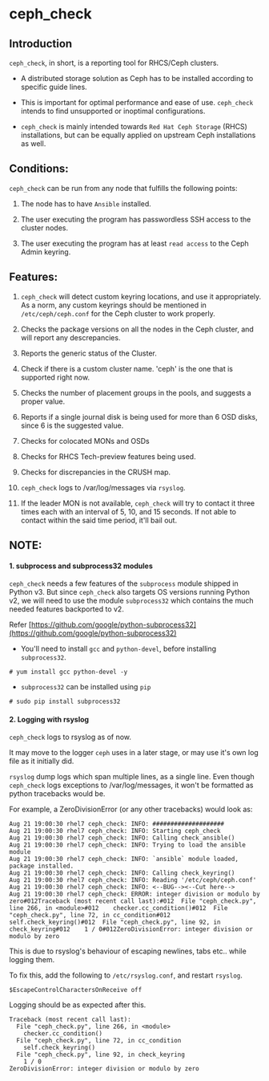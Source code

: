# ceph_check 

## Introduction

`ceph_check`, in short, is a reporting tool for RHCS/Ceph clusters.

* A distributed storage solution as Ceph has to be installed according to specific guide lines. 

* This is important for optimal performance and ease of use. `ceph_check` intends to find unsupported or inoptimal configurations.

* `ceph_check` is mainly intended towards `Red Hat Ceph Storage` (RHCS) installations, but can be equally applied on upstream Ceph installations as well.

## Conditions:

`ceph_check` can be run from any node that fulfills the following points:

1. The node has to have `Ansible` installed.

2. The user executing the program has passwordless SSH access to the cluster nodes.

3. The user executing the program has at least `read access` to the Ceph Admin keyring.

## Features:

1. `ceph_check` will detect custom keyring locations, and use it appropriately. As a norm, any custom keyrings should be mentioned in `/etc/ceph/ceph.conf` for the Ceph cluster to work properly.

2. Checks the package versions on all the nodes in the Ceph cluster, and will report any descrepancies.

3. Reports the generic status of the Cluster.

4. Check if there is a custom cluster name. 'ceph' is the one that is supported right now.

5. Checks the number of placement groups in the pools, and suggests a proper value.

6. Reports if a single journal disk is being used for more than 6 OSD disks, since 6 is the suggested value.

7. Checks for colocated MONs and OSDs

8. Checks for RHCS Tech-preview features being used.

9. Checks for discrepancies in the CRUSH map.

10. `ceph_check` logs to /var/log/messages via `rsyslog`.

11. If the leader MON is not available, `ceph_check` will try to contact it three times each with an interval of 5, 10, and 15 seconds. If not able to contact within the said time period, it'll bail out.

## NOTE:

#### 1. subprocess and subprocess32 modules

`ceph_check` needs a few features of the `subprocess` module shipped in Python v3. But since `ceph_check` also targets OS versions running Python v2, we will need to use the module `subprocess32` which contains the much needed features backported to v2.

Refer [https://github.com/google/python-subprocess32](https://github.com/google/python-subprocess32)

* You'll need to install `gcc` and `python-devel`, before installing `subprocess32`.

~~~
# yum install gcc python-devel -y
~~~

* `subprocess32` can be installed using `pip`

~~~
# sudo pip install subprocess32
~~~

#### 2. Logging with rsyslog

`ceph_check` logs to rsyslog as of now.

It may move to the logger `ceph` uses in a later stage, or may use it's own log file as it initially did.

`rsyslog` dump logs which span multiple lines, as a single line. Even though `ceph_check` logs exceptions to /var/log/messages, it won't be formatted as python tracebacks would be. 

For example, a ZeroDivisionError (or any other tracebacks) would look as:

~~~
Aug 21 19:00:30 rhel7 ceph_check: INFO: ####################
Aug 21 19:00:30 rhel7 ceph_check: INFO: Starting ceph_check
Aug 21 19:00:30 rhel7 ceph_check: INFO: Calling check_ansible()
Aug 21 19:00:30 rhel7 ceph_check: INFO: Trying to load the ansible module
Aug 21 19:00:30 rhel7 ceph_check: INFO: `ansible` module loaded, package installed.
Aug 21 19:00:30 rhel7 ceph_check: INFO: Calling check_keyring()
Aug 21 19:00:30 rhel7 ceph_check: INFO: Reading '/etc/ceph/ceph.conf'
Aug 21 19:00:30 rhel7 ceph_check: INFO: <--BUG--><--Cut here-->
Aug 21 19:00:30 rhel7 ceph_check: ERROR: integer division or modulo by zero#012Traceback (most recent call last):#012  File "ceph_check.py", line 266, in <module>#012    checker.cc_condition()#012  File "ceph_check.py", line 72, in cc_condition#012    self.check_keyring()#012  File "ceph_check.py", line 92, in check_keyring#012    1 / 0#012ZeroDivisionError: integer division or modulo by zero
~~~

This is due to rsyslog's behaviour of escaping newlines, tabs etc.. while logging them. 

To fix this, add the following to `/etc/rsyslog.conf`, and restart `rsyslog`.

~~~
$EscapeControlCharactersOnReceive off
~~~

Logging should be as expected after this.

~~~
Traceback (most recent call last):
  File "ceph_check.py", line 266, in <module>
    checker.cc_condition()
  File "ceph_check.py", line 72, in cc_condition
    self.check_keyring()
  File "ceph_check.py", line 92, in check_keyring
    1 / 0
ZeroDivisionError: integer division or modulo by zero
~~~


